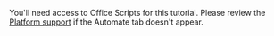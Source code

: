 You'll need access to Office Scripts for this tutorial. Please review the [Platform support](../platform-limits#platform-support) if the Automate tab doesn't appear.